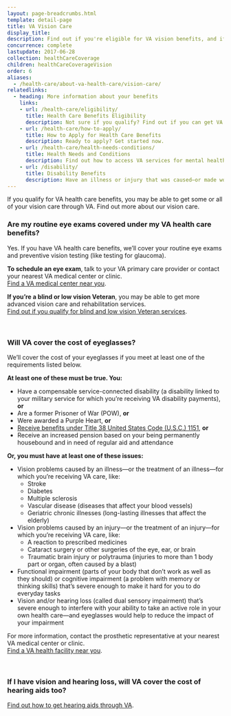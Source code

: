 ```yaml
---
layout: page-breadcrumbs.html
template: detail-page
title: VA Vision Care
display_title:
description: Find out if you're eligible for VA vision benefits, and if VA vision care will cover the cost of eyeglasses.
concurrence: complete
lastupdate: 2017-06-28
collection: healthCareCoverage
children: healthCareCoverageVision
order: 6
aliases:
  - /health-care/about-va-health-care/vision-care/
relatedlinks:
  - heading: More information about your benefits
    links:
    - url: /health-care/eligibility/
      title: Health Care Benefits Eligibility
      description: Not sure if you qualify? Find out if you can get VA health care benefits.
    - url: /health-care/how-to-apply/
      title: How to Apply for Health Care Benefits
      description: Ready to apply? Get started now.
    - url: /health-care/health-needs-conditions/
      title: Health Needs and Conditions
      description: Find out how to access VA services for mental health, women’s health, and other specific needs.
    - url: /disability/
      title: Disability Benefits
      description: Have an illness or injury that was caused—or made worse—by your active-duty service? Find out if you can get disability compensation (monthly payments) from VA.
---
```


<div class="va-introtext">

If you qualify for VA health care benefits, you may be able to get some or all of your vision care through VA. Find out more about our vision care.

</div>

<div class="feature" markdown=“1”>

### Are my routine eye exams covered under my VA health care benefits?

Yes. If you have VA health care benefits, we’ll cover your routine eye exams and preventive vision testing (like testing for glaucoma).

**To schedule an eye exam**, talk to your VA primary care provider or contact your nearest VA medical center or clinic. <br>
[Find a VA medical center near you](/facilities/).

**If you’re a blind or low vision Veteran**, you may be able to get more advanced vision care and rehabilitation services. <br>
[Find out if you qualify for blind and low vision Veteran services](/health-care/about-va-health-benefits/vision-care/blind-low-vision-rehab-services/).

</div>

<br>

### Will VA cover the cost of eyeglasses?

We’ll cover the cost of your eyeglasses if you meet at least one of the requirements listed below.

**At least one of these must be true. You:**

- Have a compensable service-connected disability (a disability linked to your military service for which you’re receiving VA disability payments), **or**
- Are a former Prisoner of War (POW), **or**
- Were awarded a Purple Heart, **or**
- [Receive benefits under Title 38 United States Code (U.S.C.) 1151](https://www.vets.gov/disability/eligibility/special-claims/1151-claims-title-38/), **or**
- Receive an increased pension based on your being permanently housebound and in need of regular aid and attendance

**Or, you must have at least one of these issues:**

- Vision problems caused by an illness—or the treatment of an illness—for which you’re receiving VA care, like:
  - Stroke
  - Diabetes
  - Multiple sclerosis
  - Vascular disease (diseases that affect your blood vessels)
  - Geriatric chronic illnesses (long-lasting illnesses that affect the elderly)
- Vision problems caused by an injury—or the treatment of an injury—for which you’re receiving VA care, like:
  - A reaction to prescribed medicines
  - Cataract surgery or other surgeries of the eye, ear, or brain
  - Traumatic brain injury or polytrauma (injuries to more than 1 body part or organ, often caused by a blast)
- Functional impairment (parts of your body that don’t work as well as they should) or cognitive impairment (a problem with memory or thinking skills) that’s severe enough to make it hard for you to do everyday tasks
- Vision and/or hearing loss (called dual sensory impairment) that’s severe enough to interfere with your ability to take an active role in your own health care—and eyeglasses would help to reduce the impact of your impairment

For more information, contact the prosthetic representative at your nearest VA medical center or clinic. <br>
[Find a VA health facility near you](/facilities/).

<br>

### If I have vision and hearing loss, will VA cover the cost of hearing aids too?

[Find out how to get hearing aids through VA](https://www.prosthetics.va.gov/psas/Hearing_Aids.asp).
